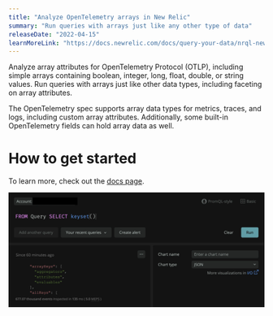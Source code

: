 ```yaml
---
title: "Analyze OpenTelemetry arrays in New Relic"
summary: "Run queries with arrays just like any other type of data"
releaseDate: "2022-04-15"
learnMoreLink: "https://docs.newrelic.com/docs/query-your-data/nrql-new-relic-query-language/get-started/arrays-in-nrql/" 
---
```


Analyze array attributes for OpenTelemetry Protocol (OTLP), including simple arrays containing boolean, integer, long, float, double, or string values. Run queries with arrays just like other data types, including faceting on array attributes.

The OpenTelemetry spec supports array data types for metrics, traces, and logs, including custom array attributes. Additionally, some built-in OpenTelemetry fields can hold array data as well.

# How to get started
To learn more, check out the [docs page](https://docs.newrelic.com/docs/query-your-data/nrql-new-relic-query-language/get-started/arrays-in-nrql/).

![A screenshot of a NRQL query. The query is "from query select keyset()".](./images/Arrays.webp)